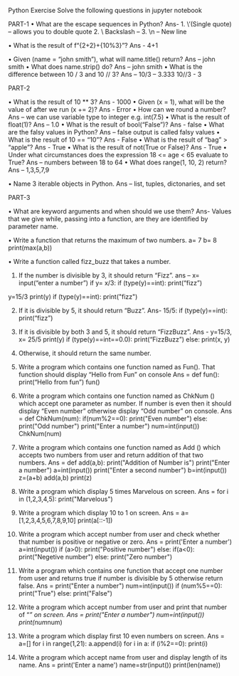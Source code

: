 Python Exercise
Solve the following questions in jupyter notebook

PART-1
•	What are the escape sequences in Python?
Ans- 1.  \’(Single quote) – allows you to double quote
         2. \\ Backslash – 
         3. \n – New line

•	What is the result of f“{2+2}+{10%3}”?
Ans - 4+1

•	Given (name = “john smith”), what will name.title() return?
Ans – john smith
•	What does name.strip() do?
Ans – john smith
•	What is the difference between 10 / 3 and 10 // 3?
Ans – 10/3 – 3.333
           10//3 - 3


PART-2

•	What is the result of 10 ** 3?
Ans - 1000
•	Given (x = 1), what will be the value of after we run (x += 2)?
Ans - Error
•	How can we round a number?
Ans – we can use variable type to integer 
e.g. int(7.5)
•	What is the result of float(1)?
Ans – 1.0
•	What is the result of bool(“False”)?
Ans - false
•	What are the falsy values in Python?
Ans – false output is called falsy values
•	What is the result of 10 == “10”?
Ans - False
•	What is the result of “bag” > “apple”?
Ans - True
•	What is the result of not(True or False)?
Ans - True
•	Under what circumstances does the expression 18 <= age < 65 evaluate to True?
Ans – numbers between 18 to 64
•	What does range(1, 10, 2) return?
Ans – 1,3,5,7,9

•	Name 3 iterable objects in Python.
Ans – list, tuples, dictonaries, and set

PART-3

•	What are keyword arguments and when should we use them?
Ans- Values that we give while, passing into a function, are they are identified by parameter name.

•	Write a function that returns the maximum of two numbers.
a= 7
b= 8
print(max(a,b))


•	Write a function called fizz_buzz that takes a number.
1.	If the number is divisible by 3, it should return “Fizz”.
ans – x= input(“enter a number”)
if y= x/3:
    if (type(y)==int):
    print(“fizz”)

y=15/3
print(y)
if (type(y)==int):
    print("fizz")

2.	If it is divisible by 5, it should return “Buzz”.
Ans- 15/5:
    if (type(y)==int):
    print(“fizz”)

3.	If it is divisible by both 3 and 5, it should return “FizzBuzz”.
Ans - y=15/3, x= 25/5
print(y)
if (type(y)==int==0.0):
   print(“FizzBuzz”)
else:
   print(x, y) 

4.	Otherwise, it should return the same number.





1.	Write a program which contains one function named as Fun(). That function should display “Hello from Fun” on console
Ans = def fun():
                 print(“Hello from fun”)
	fun()


2.	Write a program which contains one function named as ChkNum () which accept one
 parameter as number. If number is even then it should display “Even number” otherwise display “Odd number” on console.
Ans = def ChkNum(num):
    if(num%2==0):
        print("Even number")
    else:
        print("Odd number")
print("Enter a number")
num=int(input())
ChkNum(num)

3.	Write a program which contains one function named as Add () which accepts two numbers from user and return addition of that two numbers.
Ans = def add(a,b):
    print("Addition of Number is")
print("Enter a number")
a=int(input())
print("Enter a second number")
b=int(input())
z=(a+b)
add(a,b)
print(z)

4.	Write a program which display 5 times Marvelous on screen.
Ans = for i in (1,2,3,4,5):
               print("Marvelous")

5.	Write a program which display 10 to 1 on screen.
Ans = a=[1,2,3,4,5,6,7,8,9,10]
print(a[::-1])

6.	Write a program which accept number from user and check whether that number is positive or negative or zero.
Ans = print('Enter a number')
a=int(input())
if (a>0):
    print("Positive number")
else:
    if(a<0):
        print("Negetive number")
    else:
        print("Zero number")

7.	Write a program which contains one function that accept one number from user and returns true if number is divisible by 5 otherwise return false.
Ans = print("Enter a number")
num=int(input())
if (num%5==0):
    print("True")
else:
    print("False")

8.	Write a program which accept number from user and print that number of “*” on screen.
Ans = print("Enter a number")
num=int(input())
print(num*num)

9.	Write a program which display first 10 even numbers on screen.
Ans = a=[]
for i in range(1,21):
    a.append(i)
for i in a:
    if (i%2==0):
        print(i)

10.	Write a program which accept name from user and display length of its name.
Ans = print('Enter a name')
name=str(input())
print(len(name))
